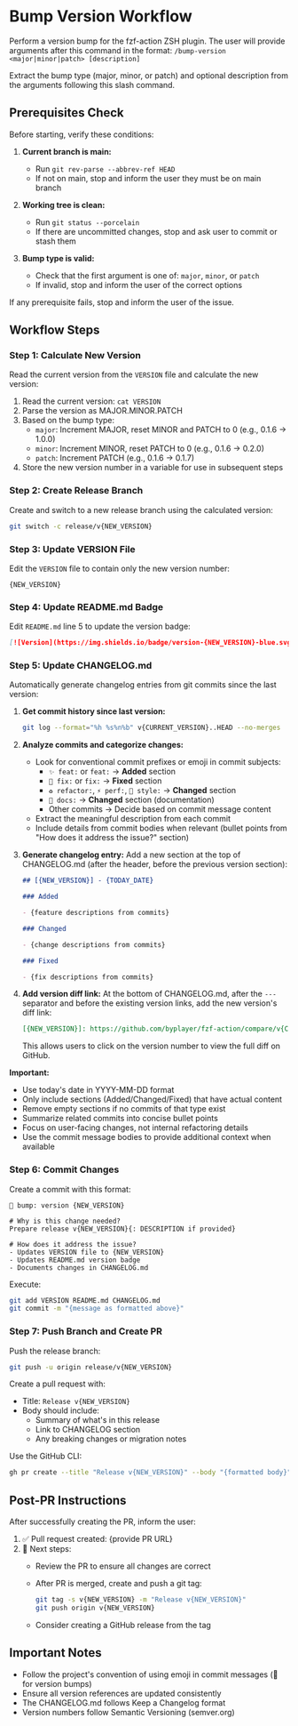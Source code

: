 # Bump Version Workflow

<!-- markdownlint-disable MD013 -->

Perform a version bump for the fzf-action ZSH plugin. The user will provide
arguments after this command in the format:
`/bump-version <major|minor|patch> [description]`

Extract the bump type (major, minor, or patch) and optional description from the
arguments following this slash command.

## Prerequisites Check

Before starting, verify these conditions:

1. **Current branch is main:**
   - Run `git rev-parse --abbrev-ref HEAD`
   - If not on main, stop and inform the user they must be on main branch

2. **Working tree is clean:**
   - Run `git status --porcelain`
   - If there are uncommitted changes, stop and ask user to commit or stash them

3. **Bump type is valid:**
   - Check that the first argument is one of: `major`, `minor`, or `patch`
   - If invalid, stop and inform the user of the correct options

If any prerequisite fails, stop and inform the user of the issue.

## Workflow Steps

### Step 1: Calculate New Version

Read the current version from the `VERSION` file and calculate the new version:

1. Read the current version: `cat VERSION`
2. Parse the version as MAJOR.MINOR.PATCH
3. Based on the bump type:
   - `major`: Increment MAJOR, reset MINOR and PATCH to 0 (e.g., 0.1.6 → 1.0.0)
   - `minor`: Increment MINOR, reset PATCH to 0 (e.g., 0.1.6 → 0.2.0)
   - `patch`: Increment PATCH (e.g., 0.1.6 → 0.1.7)
4. Store the new version number in a variable for use in subsequent steps

### Step 2: Create Release Branch

Create and switch to a new release branch using the calculated version:

```bash
git switch -c release/v{NEW_VERSION}
```

### Step 3: Update VERSION File

Edit the `VERSION` file to contain only the new version number:

```text
{NEW_VERSION}
```

### Step 4: Update README.md Badge

Edit `README.md` line 5 to update the version badge:

```markdown
[![Version](https://img.shields.io/badge/version-{NEW_VERSION}-blue.svg)](CHANGELOG.md)
```

### Step 5: Update CHANGELOG.md

Automatically generate changelog entries from git commits since the last version:

1. **Get commit history since last version:**

   ```bash
   git log --format="%h %s%n%b" v{CURRENT_VERSION}..HEAD --no-merges
   ```

2. **Analyze commits and categorize changes:**
   - Look for conventional commit prefixes or emoji in commit subjects:
     - `✨ feat:` or `feat:` → **Added** section
     - `🐛 fix:` or `fix:` → **Fixed** section
     - `♻️ refactor:`, `⚡ perf:`, `🎨 style:` → **Changed** section
     - `📝 docs:` → **Changed** section (documentation)
     - Other commits → Decide based on commit message content
   - Extract the meaningful description from each commit
   - Include details from commit bodies when relevant (bullet points from "How does it address the issue?" section)

3. **Generate changelog entry:**
   Add a new section at the top of CHANGELOG.md (after the header, before the previous version section):

   ```markdown
   ## [{NEW_VERSION}] - {TODAY_DATE}

   ### Added

   - {feature descriptions from commits}

   ### Changed

   - {change descriptions from commits}

   ### Fixed

   - {fix descriptions from commits}
   ```

4. **Add version diff link:**
   At the bottom of CHANGELOG.md, after the `---` separator and before the existing version links, add the new version's diff link:

   ```markdown
   [{NEW_VERSION}]: https://github.com/byplayer/fzf-action/compare/v{CURRENT_VERSION}...v{NEW_VERSION}
   ```

   This allows users to click on the version number to view the full diff on GitHub.

**Important:**

- Use today's date in YYYY-MM-DD format
- Only include sections (Added/Changed/Fixed) that have actual content
- Remove empty sections if no commits of that type exist
- Summarize related commits into concise bullet points
- Focus on user-facing changes, not internal refactoring details
- Use the commit message bodies to provide additional context when available

### Step 6: Commit Changes

Create a commit with this format:

```text
🔖 bump: version {NEW_VERSION}

# Why is this change needed?
Prepare release v{NEW_VERSION}{: DESCRIPTION if provided}

# How does it address the issue?
- Updates VERSION file to {NEW_VERSION}
- Updates README.md version badge
- Documents changes in CHANGELOG.md
```

Execute:

```bash
git add VERSION README.md CHANGELOG.md
git commit -m "{message as formatted above}"
```

### Step 7: Push Branch and Create PR

Push the release branch:

```bash
git push -u origin release/v{NEW_VERSION}
```

Create a pull request with:

- Title: `Release v{NEW_VERSION}`
- Body should include:
  - Summary of what's in this release
  - Link to CHANGELOG section
  - Any breaking changes or migration notes

Use the GitHub CLI:

```bash
gh pr create --title "Release v{NEW_VERSION}" --body "{formatted body}"
```

## Post-PR Instructions

After successfully creating the PR, inform the user:

1. ✅ Pull request created: {provide PR URL}
2. 📝 Next steps:
   - Review the PR to ensure all changes are correct
   - After PR is merged, create and push a git tag:

     ```bash
     git tag -s v{NEW_VERSION} -m "Release v{NEW_VERSION}"
     git push origin v{NEW_VERSION}
     ```

   - Consider creating a GitHub release from the tag

## Important Notes

- Follow the project's convention of using emoji in commit messages
  (🔖 for version bumps)
- Ensure all version references are updated consistently
- The CHANGELOG.md follows Keep a Changelog format
- Version numbers follow Semantic Versioning (semver.org)
